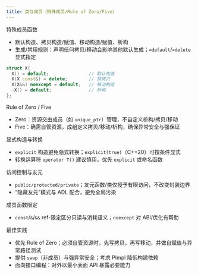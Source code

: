 ```yaml
---
title: 类与成员（特殊成员/Rule of Zero/Five）
---
```


特殊成员函数
- 默认构造、拷贝构造/赋值、移动构造/赋值、析构
- 生成/禁用规则：声明任何拷贝/移动会影响其他默认生成；`=default`/`=delete` 显式指定
```cpp
struct X{
  X() = default;               // 默认构造
  X(X const&) = delete;        // 禁拷贝
  X(X&&) noexcept = default;   // 移动构造
  ~X() = default;              // 析构
};
```

Rule of Zero / Five
- Zero：资源交由成员（如 `unique_ptr`）管理，不自定义析构/拷贝/移动
- Five：确需自管资源，成组定义拷贝/移动/析构，确保异常安全与强保证

显式构造与转换
- `explicit` 构造避免隐式转换；`explicit(true)`（C++20）可按条件显式
- 转换运算符 `operator T()` 建议慎用，优先 `explicit` 或命名函数

访问控制与友元
- `public/protected/private`；友元函数/类仅授予有限访问，不改变封装边界
- “隐藏友元”模式与 ADL 配合，避免全局污染

成员函数限定
- `const`/`&`/`&&` ref-限定区分只读与消耗语义；`noexcept` 对 ABI/优化有帮助

最佳实践
- 优先 Rule of Zero；必须自管资源时，先写拷贝，再写移动，并做自赋值与异常路径测试
- 提供 `swap`（非成员）与强异常安全；考虑 PImpl 降低构建依赖
- 面向接口编程：对外以最小表面 API 暴露必要能力
